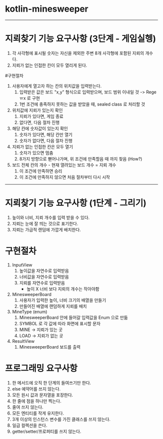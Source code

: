 # kotlin-minesweeper

---
# 지뢰찾기 기능 요구사항 (3단계 - 게임실헹)
1. 각 사각형에 표시될 숫자는 자신을 제외한 주변 8개 사각형에 포함된 지뢰의 개수다.
2. 지뢰가 없는 인접한 칸이 모두 열리게 된다.

#구현절차
1. 사용자에게 열고자 하는 칸의 위치값을 입력받는다.
    1. 입력받은 값은 보드 "x,y" 형식으로 입력받으며, 보드 범위 이내일 것 -> Regeㅠx 로 구현
    2. 1번 조건에 충족하지 못하는 값을 받았을 때, sealed class 로 처리할 것
2. 위치값에 지뢰가 있는지 확인 
    1. 지뢰가 있다면, 게임 종료
    2. 없다면, 다음 절차 진행
3. 해당 칸에 숫자값이 있는지 확인
    1. 숫자가 있다면, 해당 칸만 열기
    2. 숫자가 없다면, 다음 절차 진행     
4. 지뢰가 없는 인접한 칸은 모두 열기
    1. 숫자가 있으면 멈춤
    2. 8가지 방향으로 뻗어나가며, 위 조건에 만족할음 때 까지 찾음 (How?)
5. 보드 전체 칸의 개수 - 현재 열려있는 보드 개수 = 지뢰 개수
    1. 이 조건에 만족하면 승리
    2. 이 조건에 만족하지 않으면 처음 절차부터 다시 시작
    
---
# 지뢰찾기 기능 요구사항 (1단계 - 그리기)
1. 높이와 너비, 지뢰 개수를 입력 받을 수 있다.
2. 지뢰는 눈에 잘 띄는 것으로 표기한다.
3. 지뢰는 가급적 랜덤에 가깝게 배치한다.

# 구현절차
1. InputView
    1. 높이값을 자연수로 입력받음
    2. 너비값을 자연수로 입력받음
    3. 지뢰를 자연수로 입력받음
        - 높이 X 너비 보다 지뢰의 개수는 작아야함
2. MinesweeperBoard
    1. 사용자가 입력한 높이, 너비 크기의 배열을 만들기
    2. 만들어진 배열에 랜덤하게 지뢰를 배치
3. MineType (enum)
    1. MinesweeperBoard 안에 들어갈 입력값을 Enum 으로 만듦
    2. SYMBOL 로 각 값에 따라 화면에 표시할 문자
    3. MINE -> 지뢰가 있는 곳
    4. LOAD -> 지뢰가 없는 곳
4. ResultView
    1. MinesweeperBoard 보드를 출력

# 프로그래밍 요구사항
1. 한 메서드에 오직 한 단계의 들여쓰기만 한다.
2. else 예약어를 쓰지 않는다.
3. 모든 원시 값과 문자열을 포장한다.
4. 한 줄에 점을 하나만 찍는다.
5. 줄여 쓰지 않는다.
6. 모든 엔티티를 작게 유지한다.
7. 3개 이상의 인스턴스 변수를 가진 클래스를 쓰지 않는다.
8. 일급 컬렉션을 쓴다.
9. getter/setter/프로퍼티를 쓰지 않는다.
